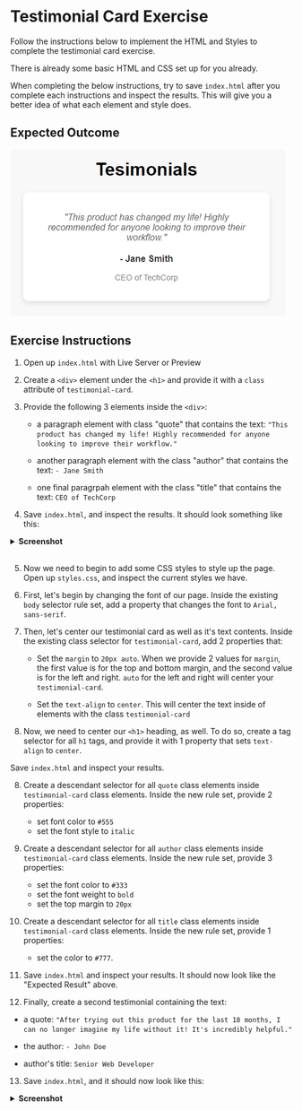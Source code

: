 # Testimonial Card Exercise

Follow the instructions below to implement the HTML and Styles to complete the testimonial card exercise.

There is already some basic HTML and CSS set up for you already.

When completing the below instructions, try to save `index.html` after you complete each instructions and inspect the results. This will give you a better idea of what each element and style does.

## Expected Outcome

<img src="./images/TestimonialCardSingle.png" alt="Testimonial Card Expected Result">

## Exercise Instructions

1. Open up `index.html` with Live Server or Preview

2. Create a `<div>` element under the `<h1>` and provide it with a `class` attribute of `testimonial-card`.

3. Provide the following 3 elements inside the `<div>`:

    - a paragraph element with class "quote" that contains the text:
      `"This product has changed my life! Highly recommended for anyone looking to improve their workflow."`
    - another paragraph element with the class "author" that contains the text:
      `- Jane Smith`

    - one final paragrpah element with the class "title" that contains the text:
      `CEO of TechCorp`

4. Save `index.html`, and inspect the results. It should look something like this:

<details>
<summary><b>Screenshot</b></summary>
<img src="./images/testimonial-after-html.png" alt="Testimonial card after adding HTML">

</details>

<br>

5. Now we need to begin to add some CSS styles to style up the page. Open up `styles.css`, and inspect the current styles we have.

6. First, let's begin by changing the font of our page. Inside the existing `body` selector rule set, add a property that changes the font to `Arial, sans-serif`.

7. Then, let's center our testimonial card as well as it's text contents. Inside the existing class selector for `testimonial-card`, add 2 properties that:

    - Set the `margin` to `20px auto`. When we provide 2 values for `margin`, the first value is for the top and bottom margin, and the second value is for the left and right. `auto` for the left and right will center your `testimonial-card`.

    - Set the `text-align` to `center`. This will center the text inside of elements with the class `testimonial-card`

8. Now, we need to center our `<h1>` heading, as well. To do so, create a tag selector for all `h1` tags, and provide it with 1 property that sets `text-align` to `center`.

Save `index.html` and inspect your results.

8. Create a descendant selector for all `quote` class elements inside `testimonial-card` class elements. Inside the new rule set, provide 2 properties:

    - set font color to `#555`
    - set the font style to `italic`

9. Create a descendant selector for all `author` class elements inside `testimonial-card` class elements. Inside the new rule set, provide 3 properties:

    - set the font color to `#333`
    - set the font weight to `bold`
    - set the top margin to `20px`

10. Create a descendant selector for all `title` class elements inside `testimonial-card` class elements. Inside the new rule set, provide 1 properties:

    - set the color to `#777`.

11. Save `index.html` and inspect your results. It should now look like the "Expected Result" above.

12. Finally, create a second testimonial containing the text:

-   a quote:
    `"After trying out this product for the last 18 months, I can no longer imagine my life without it! It's incredibly helpful."`
-   the author:
    `- John Doe`

-   author's title:
    `Senior Web Developer`

13. Save `index.html`, and it should now look like this:

<details>
<summary><b>Screenshot</b></summary>
<img src="./images/TestimonialCardEndResult.png" alt="Final Testimonial card Exercise">

</details>
